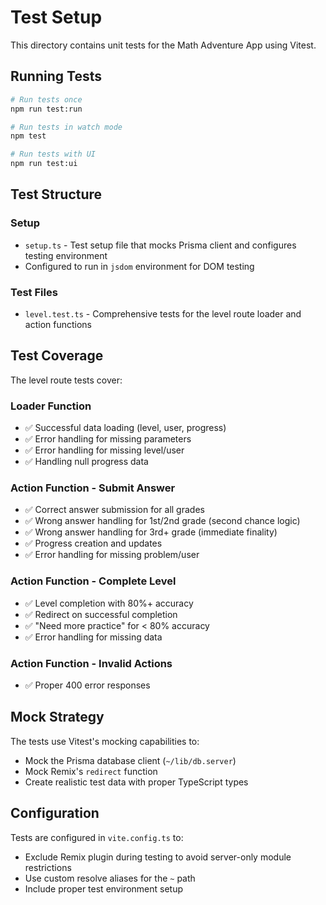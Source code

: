 # Test Setup

This directory contains unit tests for the Math Adventure App using Vitest.

## Running Tests

```bash
# Run tests once
npm run test:run

# Run tests in watch mode
npm test

# Run tests with UI
npm run test:ui
```

## Test Structure

### Setup
- `setup.ts` - Test setup file that mocks Prisma client and configures testing environment
- Configured to run in `jsdom` environment for DOM testing

### Test Files
- `level.test.ts` - Comprehensive tests for the level route loader and action functions

## Test Coverage

The level route tests cover:

### Loader Function
- ✅ Successful data loading (level, user, progress)
- ✅ Error handling for missing parameters
- ✅ Error handling for missing level/user
- ✅ Handling null progress data

### Action Function - Submit Answer
- ✅ Correct answer submission for all grades
- ✅ Wrong answer handling for 1st/2nd grade (second chance logic)
- ✅ Wrong answer handling for 3rd+ grade (immediate finality)
- ✅ Progress creation and updates
- ✅ Error handling for missing problem/user

### Action Function - Complete Level
- ✅ Level completion with 80%+ accuracy
- ✅ Redirect on successful completion
- ✅ "Need more practice" for < 80% accuracy
- ✅ Error handling for missing data

### Action Function - Invalid Actions
- ✅ Proper 400 error responses

## Mock Strategy

The tests use Vitest's mocking capabilities to:
- Mock the Prisma database client (`~/lib/db.server`)
- Mock Remix's `redirect` function
- Create realistic test data with proper TypeScript types

## Configuration

Tests are configured in `vite.config.ts` to:
- Exclude Remix plugin during testing to avoid server-only module restrictions
- Use custom resolve aliases for the `~` path
- Include proper test environment setup
